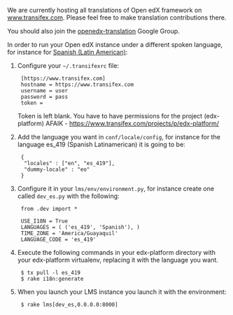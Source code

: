We are currently hosting all translations of Open edX framework on www.transifex.com. Please feel free to make translation contributions there.

You should also join the [openedx-translation](https://groups.google.com/forum/#!forum/openedx-translation) Google Group.

In order to run your Open edX instance under a different spoken language, for instance for [Spanish (Latin American)](https://www.transifex.com/projects/p/edx-platform/language/es_419/):

1. Configure your `~/.transifexrc` file:

        [https://www.transifex.com]
        hostname = https://www.transifex.com
        username = user
        password = pass
        token =

    Token is left blank. You have to have permissions for the project (edx-platform) AFAIK - https://www.transifex.com/projects/p/edx-platform/ 

2. Add the language you want in `conf/locale/config`, for instance for the language es_419 (Spanish Latinamerican) it is going to be: 

        {
         "locales" : ["en", "es_419"],
         "dummy-locale" : "eo"
        }

3. Configure it in your `lms/env/environment.py`, for instance create one called `dev_es.py` with the following: 

        from .dev import *
        
        USE_I18N = True
        LANGUAGES = ( ('es_419', 'Spanish'), )
        TIME_ZONE = 'America/Guayaquil'
        LANGUAGE_CODE = 'es_419'

4. Execute the following commands in your edx-platform directory with your edx-platform virtualenv, replacing it with the language you want.

        $ tx pull -l es_419
        $ rake i18n:generate

5. When you launch your LMS instance you launch it with the environment:

        $ rake lms[dev_es,0.0.0.0:8000]
